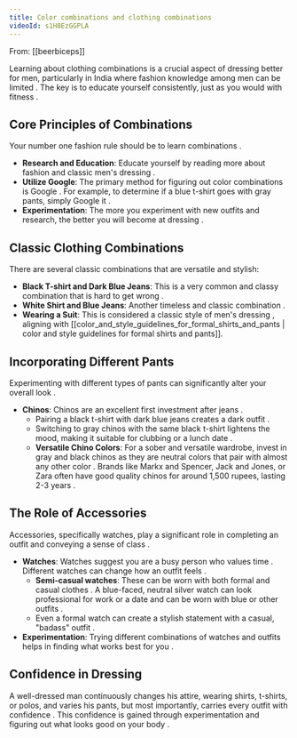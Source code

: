 ```yaml
---
title: Color combinations and clothing combinations
videoId: s1H8EzGGPLA
---
```


From: [[beerbiceps]] <br/> 

Learning about clothing combinations is a crucial aspect of dressing better for men, particularly in India where fashion knowledge among men can be limited <a class="yt-timestamp" data-t="00:32:00"></a>. The key is to educate yourself consistently, just as you would with fitness <a class="yt-timestamp" data-t="04:06:00"></a>.

## Core Principles of Combinations

Your number one fashion rule should be to learn combinations <a class="yt-timestamp" data-t="02:46:00"></a>.
*   **Research and Education**: Educate yourself by reading more about fashion and classic men's dressing <a class="yt-timestamp" data-t="03:27:00"></a>.
*   **Utilize Google**: The primary method for figuring out color combinations is Google <a class="yt-timestamp" data-t="03:41:00"></a>. For example, to determine if a blue t-shirt goes with gray pants, simply Google it <a class="yt-timestamp" data-t="03:47:00"></a>.
*   **Experimentation**: The more you experiment with new outfits and research, the better you will become at dressing <a class="yt-timestamp" data-t="03:57:00"></a>.

## Classic Clothing Combinations

There are several classic combinations that are versatile and stylish:
*   **Black T-shirt and Dark Blue Jeans**: This is a very common and classy combination that is hard to get wrong <a class="yt-timestamp" data-t="02:56:00"></a>.
*   **White Shirt and Blue Jeans**: Another timeless and classic combination <a class="yt-timestamp" data-t="03:22:00"></a>.
*   **Wearing a Suit**: This is considered a classic style of men's dressing <a class="yt-timestamp" data-t="03:33:00"></a>, aligning with [[color_and_style_guidelines_for_formal_shirts_and_pants | color and style guidelines for formal shirts and pants]].

## Incorporating Different Pants

Experimenting with different types of pants can significantly alter your overall look <a class="yt-timestamp" data-t="04:17:00"></a>.
*   **Chinos**: Chinos are an excellent first investment after jeans <a class="yt-timestamp" data-t="04:57:00"></a>.
    *   Pairing a black t-shirt with dark blue jeans creates a dark outfit <a class="yt-timestamp" data-t="04:35:00"></a>.
    *   Switching to gray chinos with the same black t-shirt lightens the mood, making it suitable for clubbing or a lunch date <a class="yt-timestamp" data-t="04:41:00"></a>.
    *   **Versatile Chino Colors**: For a sober and versatile wardrobe, invest in gray and black chinos as they are neutral colors that pair with almost any other color <a class="yt-timestamp" data-t="05:05:00"></a>. Brands like Markx and Spencer, Jack and Jones, or Zara often have good quality chinos for around 1,500 rupees, lasting 2-3 years <a class="yt-timestamp" data-t="05:27:00"></a>.

## The Role of Accessories

Accessories, specifically watches, play a significant role in completing an outfit and conveying a sense of class <a class="yt-timestamp" data-t="05:46:00"></a>.
*   **Watches**: Watches suggest you are a busy person who values time <a class="yt-timestamp" data-t="06:02:00"></a>. Different watches can change how an outfit feels <a class="yt-timestamp" data-t="06:14:00"></a>.
    *   **Semi-casual watches**: These can be worn with both formal and casual clothes <a class="yt-timestamp" data-t="06:24:00"></a>. A blue-faced, neutral silver watch can look professional for work or a date and can be worn with blue or other outfits <a class="yt-timestamp" data-t="06:30:00"></a>.
    *   Even a formal watch can create a stylish statement with a casual, "badass" outfit <a class="yt-timestamp" data-t="06:52:00"></a>.
*   **Experimentation**: Trying different combinations of watches and outfits helps in finding what works best for you <a class="yt-timestamp" data-t="07:02:00"></a>.

## Confidence in Dressing

A well-dressed man continuously changes his attire, wearing shirts, t-shirts, or polos, and varies his pants, but most importantly, carries every outfit with confidence <a class="yt-timestamp" data-t="07:54:00"></a>. This confidence is gained through experimentation and figuring out what looks good on your body <a class="yt-timestamp" data-t="08:07:00"></a>.